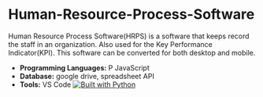 # Human-Resource-Process-Software
Human Resource Process Software(HRPS) is a software that keeps record the staff in an organization.
Also used for the Key Performance  Indicator(KPI). 
This software can be converted for both desktop and mobile. 

- **Programming Languages:** P JavaScript
- **Database:** google drive, spreadsheet API
- **Tools:**  VS Code
[![Built with Python](https://img.shields.io/badge/Built_with-Python-blue.svg)](https://www.python.org/)
